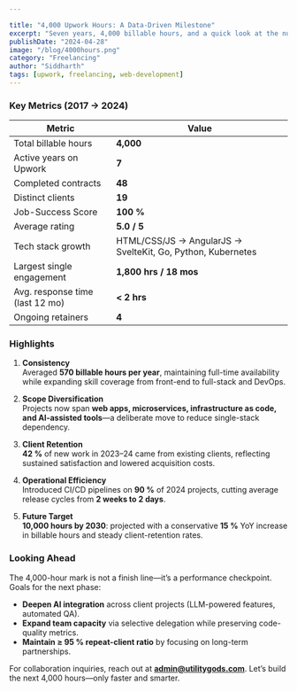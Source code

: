 ```yaml
---

title: "4,000 Upwork Hours: A Data-Driven Milestone"
excerpt: "Seven years, 4,000 billable hours, and a quick look at the numbers that got us here."
publishDate: "2024-04-28"
image: "/blog/4000hours.png"
category: "Freelancing"
author: "Siddharth"
tags: [upwork, freelancing, web-development]
---
```


### Key Metrics (2017 → 2024)

| Metric | Value |
| ------ | ----- |
| Total billable hours | **4,000** |
| Active years on Upwork | **7** |
| Completed contracts | **48** |
| Distinct clients | **19** |
| Job-Success Score | **100 %** |
| Average rating | **5.0 / 5** |
| Tech stack growth | HTML/CSS/JS → AngularJS → SvelteKit, Go, Python, Kubernetes |
| Largest single engagement | **1,800 hrs / 18 mos** |
| Avg. response time (last 12 mo) | **< 2 hrs** |
| Ongoing retainers | **4** |

### Highlights

1. **Consistency**  
   Averaged **570 billable hours per year**, maintaining full-time availability while expanding skill coverage from front-end to full-stack and DevOps.

2. **Scope Diversification**  
   Projects now span **web apps, microservices, infrastructure as code, and AI-assisted tools**—a deliberate move to reduce single-stack dependency.

3. **Client Retention**  
   **42 %** of new work in 2023–24 came from existing clients, reflecting sustained satisfaction and lowered acquisition costs.

4. **Operational Efficiency**  
   Introduced CI/CD pipelines on **90 %** of 2024 projects, cutting average release cycles from **2 weeks to 2 days**.

5. **Future Target**  
   **10,000 hours by 2030**: projected with a conservative **15 %** YoY increase in billable hours and steady client-retention rates.

### Looking Ahead

The 4,000-hour mark is not a finish line—it’s a performance checkpoint. Goals for the next phase:

- **Deepen AI integration** across client projects (LLM-powered features, automated QA).
- **Expand team capacity** via selective delegation while preserving code-quality metrics.
- **Maintain ≥ 95 % repeat-client ratio** by focusing on long-term partnerships.

For collaboration inquiries, reach out at **admin@utilitygods.com**. Let’s build the next 4,000 hours—only faster and smarter.
